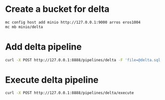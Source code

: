 # Create a bucket for delta

```bash
mc config host add minio http://127.0.0.1:9000 arros eros1004
mc mb minio/delta
```

# Add delta pipeline

```bash
curl -X POST http://127.0.0.1:8888/pipelines/delta -F 'file=@delta.sql'
```

# Execute delta pipeline

```bash
curl -X POST http://127.0.0.1:8888/pipelines/delta/execute
```
